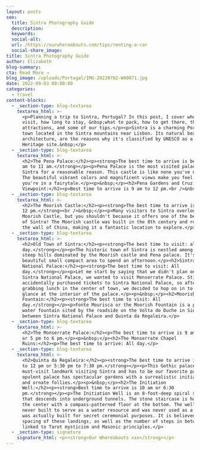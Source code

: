 ```yaml
---
layout: posts
seo:
  title: Sintra Photography Guide
  description:
  keywords:
  social-alt:
  url: /https://ourwhereabouts.com/tips/renting-a-car
  social-share_image:
title: Sintra Photography Guide
author: Elizabeth
blog-summary:
cta: Read More →
blog_image: /uploads/Portugal/IMG-20220702-WA0071.jpg
date: 2022-09-03 00:00:00
categories:
  - travel
content-blocks:
  - _section-type: blog-textarea
    textarea_html: >-
      <p>​​Planning a trip to Sintra, Portugal? In this post, I cover when to
      visit, how long to stay, &nbsp;what to pack, how to get there, the main
      attractions, and some of our tips.</p><p>Sintra is a charming Portuguese
      town located in the Sintra mountains near Lisbon. Its natural beauty and
      architecture, are the reasons why it's classified by UNESCO as a World
      Heritage site.&nbsp;</p>
  - _section-type: blog-textarea
    textarea_html: >-
      <h2>The Pena Palace:</h2><p><strong>The best time to arrive is between 9
      am to 11 am.</strong></p><p>Pena Palace is the most visited palace in
      Sintra for a reasonable reason. This castle is like none you've ever seen.
      The beautiful vibrant colors and magnificent views make you feel like
      you're in a fairytale.</p><p>&nbsp;</p><h2>Pena Gardens and Cruz Alta
      Viewpoint:</h2><p>Best time to arrive is 9 am to 12 pm.<br />&nbsp;</p>
  - _section-type: blog-textarea
    textarea_html: >-
      <h2>The Moorish Castle:</h2><p><strong>The best time to arrive is 9 am to
      12 pm.</strong><br />&nbsp;</p><p>Many visitors to Sintra overlook the
      Moorish Castle, but you shouldn't because it offers one of the best views
      of Sintra! The Moorish castle was built in the 8th century and resembles
      the wall of China, making it a fantastic location to explore.</p>
  - _section-type: blog-textarea
    textarea_html: >-
      <h2>Old Town of Sintra:</h2><p><strong>The best time to visit: all
      day.</strong></p><p>The historic town of Sintra is nestled among several
      steep hills dominated by the Moorish castle and Pena palace. It's a
      beautiful small compact area to spend an afternoon.​​​​​​</p><h2>Sintra
      National Palace:</h2><p><strong>The best time to visit: All
      day.</strong></p><p>Let me start by saying that we didn't plan on visiting
      Sintra National Palace, we wanted to visit Monserrate Palace. Still, we
      accidentally purchased tickets to Sintra National Palace, so after
      grabbing lunch in the center of town, we decided to hop on in to take a
      glance at the interior of the palace.</p><p>&nbsp;</p><h2>Moorish
      Fountain:</h2><p><strong>The best time to visit: All
      day.</strong></p><p>Fonte Mourisca or the Moorish Fountain is a public
      water fountain sited by the roadside on the Volta do Duche in Sintra,
      between Sintra National Palace and Quinta da Regaleira.</p>
  - _section-type: blog-textarea
    textarea_html: >-
      <h2>The Monserrate Palace:</h2><p>The best time to arrive is 9 am to 10 pm
      or 5 pm to 6 pm.</p><p>&nbsp;</p><h2>The Monserrate Chapel
      Ruins:</h2><p>The best time to arrive: All day.</p>
  - _section-type: blog-textarea
    textarea_html: >-
      <h2>Quinta da Regaleira:</h2><p><strong>The best time to arrive is 10 am
      to 12 pm or 5:30 pm to 7:30 pm.</strong></p><p>This Gothic palace is a
      must-visit landmark visiting Sintra and has to be our favorite palace. The
      opulent palace has spectacular gardens with a surrealistic initiation well
      and ornate follies.</p><p>&nbsp;</p><h2>The Initiation
      Well:</h2><p><strong>Best time to arrive is 10 am or 6:30
      pm.</strong></p><p>The Initiation Well is an 8-foot-deep spiral staircase
      that descends into underground tunnels. The stone staircase is hollow in
      the center with a compass-patterned floor at the bottom. The well was
      never built to serve as a water resource and was never used as a well, it
      was actually built for secret ceremonial purposes. It is believed that the
      spacing of these landings, as well as the number of steps in between, are
      linked to Tarot mysticism and Masonic principles.</p>
  - _section-type: signature
    signature_html: <p><strong>Our Whereabouts xxx</strong></p>
---
```

